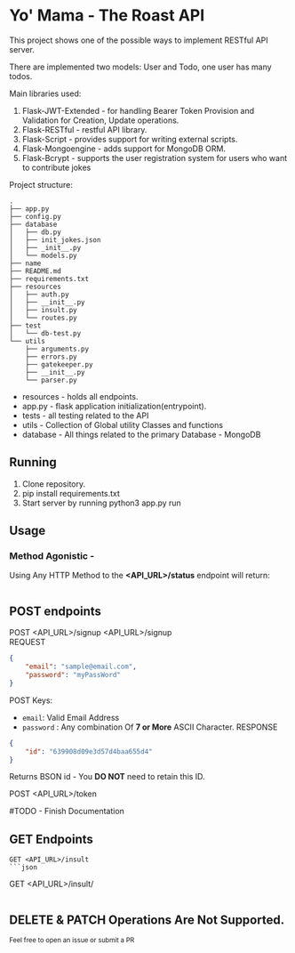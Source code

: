 # Yo' Mama - The Roast API 

This project shows one of the possible ways to implement RESTful API server.

There are implemented two models: User and Todo, one user has many todos.

Main libraries used:
1. Flask-JWT-Extended - for handling Bearer Token Provision and Validation for Creation, Update operations.
2. Flask-RESTful - restful API library.
3. Flask-Script - provides support for writing external scripts.
4. Flask-Mongoengine - adds support for MongoDB ORM.
5. Flask-Bcrypt - supports the user registration system for users who want to contribute jokes

Project structure:
```
.
├── app.py
├── config.py
├── database
│   ├── db.py
│   ├── init_jokes.json
│   ├── _init__.py
│   └── models.py
├── name
├── README.md
├── requirements.txt
├── resources
│   ├── auth.py
│   ├── __init__.py
│   ├── insult.py
│   └── routes.py
├── test
│   └── db-test.py
└── utils
    ├── arguments.py
    ├── errors.py
    ├── gatekeeper.py
    ├── __init__.py
    └── parser.py
```

* resources - holds all endpoints.
* app.py - flask application initialization(entrypoint).
* tests - all testing related to the API
* utils - Collection of Global utility Classes and functions
* database - All things related to the primary Database - MongoDB

## Running 

1. Clone repository.
2. pip install requirements.txt
3. Start server by running  python3 app.py run
## Usage

### Method Agonistic -
Using Any HTTP Method to the **<API_URL>/status** endpoint will return:
```json

```
## POST endpoints
POST <API_URL>/signup
<API_URL>/signup    
REQUEST
```json
{
	"email": "sample@email.com",
    "password": "myPassWord"
}
```
POST Keys: 
- `email`: Valid Email Address 
-  `password` : Any combination Of **7 or More** ASCII Character.
RESPONSE
```json
{
    "id": "639908d09e3d57d4baa655d4"
}
```
Returns BSON id - You **DO NOT** need to retain this ID. 

POST <API_URL>/token

#TODO - Finish Documentation
## GET Endpoints
```
GET <API_URL>/insult
```json

```
GET <API_URL>/insult/<catagory>
```json

```

## DELETE & PATCH Operations Are Not Supported. 
<sub>Feel free to open an issue or submit a PR</em>
